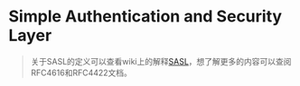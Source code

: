 # Simple Authentication and Security Layer

> 关于SASL的定义可以查看wiki上的解释[SASL](https://en.wikipedia.org/wiki/Simple_Authentication_and_Security_Layer)，想了解更多的内容可以查阅RFC4616和RFC4422文档。


